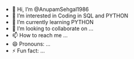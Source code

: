 - 👋 Hi, I’m @AnupamSehgal1986
- 👀 I’m interested in Coding in SQL and PYTHON
- 🌱 I’m currently learning PYTHON
- 💞️ I’m looking to collaborate on ...
- 📫 How to reach me ...
- 😄 Pronouns: ...
- ⚡ Fun fact: ...

<!---
AnupamSehgal1986/AnupamSehgal1986 is a ✨ special ✨ repository because its `README.md` (this file) appears on your GitHub profile.
You can click the Preview link to take a look at your changes.
--->
